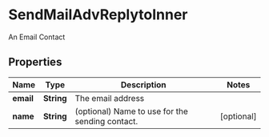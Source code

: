 

# SendMailAdvReplytoInner

An Email Contact

## Properties

Name | Type | Description | Notes
------------ | ------------- | ------------- | -------------
**email** | **String** | The email address | 
**name** | **String** | (optional) Name to use for the sending contact. |  [optional]



